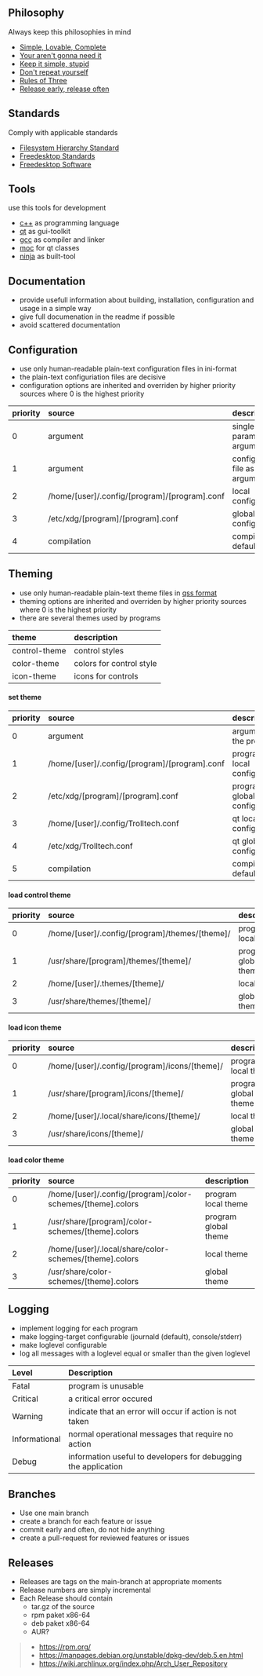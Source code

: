 ## Philosophy

Always keep this philosophies in mind

- [Simple, Lovable, Complete](https://blog.asmartbear.com/slc.html)
- [Your aren't gonna need it](https://en.wikipedia.org/wiki/You_aren%27t_gonna_need_it)
- [Keep it simple, stupid](https://en.wikipedia.org/wiki/KISS_principle)
- [Don't repeat yourself](https://en.wikipedia.org/wiki/Don%27t_repeat_yourself)
- [Rules of Three](https://en.wikipedia.org/wiki/Rule_of_three_(computer_programming))
- [Release early, release often](https://en.wikipedia.org/wiki/Release_early,_release_often)



## Standards

Comply with applicable standards

- [Filesystem Hierarchy Standard](https://en.m.wikipedia.org/wiki/Filesystem_Hierarchy_Standard)
- [Freedesktop Standards](https://www.freedesktop.org/wiki/Specifications/)
- [Freedesktop Software](https://www.freedesktop.org/wiki/Software/)



## Tools

use this tools for development

- [c++](https://isocpp.org/) as programming language
- [qt](https://www.qt.io/) as gui-toolkit
- [gcc](https://gcc.gnu.org/) as compiler and linker
- [moc](https://doc.qt.io/qt-5/moc.html) for qt classes
- [ninja](https://ninja-build.org/) as built-tool



## Documentation

- provide usefull information about building, installation, configuration and usage in a
simple way
- give full documenation in the readme if possible
- avoid scattered documentation



## Configuration

- use only human-readable plain-text configuration files in ini-format
- the plain-text configuriation files are decisive
- configuration options are inherited and overriden by higher priority sources where 0 is the highest priority

| priority | source | description |
|:---------|:-------|:------------|
| 0 | argument | single-parameter as argument |
| 1 | argument | configuration-file as argument |
| 2 | /home/[user]/.config/[program]/[program].conf | local configuration |
| 3 | /etc/xdg/[program]/[program].conf | global configuration |
| 4 | compilation | compilation default |



## Theming

- use only human-readable plain-text theme files in [qss format](https://doc.qt.io/qt-5/stylesheet-syntax.html)
- theming options are inherited and overriden by higher priority sources where 0 is the highest priority
- there are several themes used by programs

| theme | description |
|:------|:------------|
| control-theme | control styles |
| color-theme | colors for control style |
| icon-theme | icons for controls |


#### set theme

| priority | source | description |
|:---------|:-------|:------------|
| 0 | argument | argument to the program |
| 1 | /home/[user]/.config/[program]/[program].conf | program local configuration |
| 2 | /etc/xdg/[program]/[program].conf | program global configuration |
| 3 | /home/[user]/.config/Trolltech.conf | qt local configuration |
| 4 | /etc/xdg/Trolltech.conf | qt global configuration |
| 5 | compilation | compilation default |


#### load control theme

| priority | source | description |
|:---------|:-------|:------------|
| 0 | /home/[user]/.config/[program]/themes/[theme]/ | program local theme |
| 1 | /usr/share/[program]/themes/[theme]/ | program global theme |
| 2 | /home/[user]/.themes/[theme]/ | local theme |
| 3 | /usr/share/themes/[theme]/ | global theme |


#### load icon theme

| priority | source | description |
|:---------|:-------|:------------|
| 0 | /home/[user]/.config/[program]/icons/[theme]/ | program local theme |
| 1 | /usr/share/[program]/icons/[theme]/ | program global theme |
| 2 | /home/[user]/.local/share/icons/[theme]/ | local theme |
| 3 | /usr/share/icons/[theme]/ | global theme |


#### load color theme

| priority | source | description |
|:---------|:-------|:------------|
| 0 | /home/[user]/.config/[program]/color-schemes/[theme].colors | program local theme |
| 1 | /usr/share/[program]/color-schemes/[theme].colors | program global theme |
| 2 | /home/[user]/.local/share/color-schemes/[theme].colors | local theme |
| 3 | /usr/share/color-schemes/[theme].colors | global theme |


## Logging

- implement logging for each program
- make logging-target configurable (journald (default), console/stderr)
- make loglevel configurable
- log all messages with a loglevel equal or smaller than the given loglevel  

| Level         | Description |
|:--------------|:------------|
| Fatal         | program is unusable |
| Critical      | a critical error occured |
| Warning       | indicate that an error will occur if action is not taken |
| Informational | normal operational messages that require no action |
| Debug         | information useful to developers for debugging the application |



## Branches 

- Use one main branch
- create a branch for each feature or issue
- commit early and often, do not hide anything
- create a pull-request for reviewed features or issues



## Releases

- Releases are tags on the main-branch at appropriate moments
- Release numbers are simply incremental
- Each Release should contain
  - tar.gz of the source
  - rpm paket x86-64
  - deb paket x86-64
  - AUR?
  
  
>   - https://rpm.org/
>   - https://manpages.debian.org/unstable/dpkg-dev/deb.5.en.html
>   - https://wiki.archlinux.org/index.php/Arch_User_Repository
  
